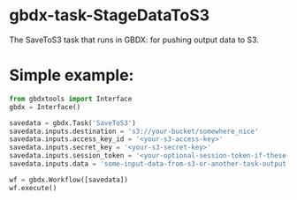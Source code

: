 # gbdx-task-StageDataToS3
The SaveToS3 task that runs in GBDX: for pushing output data to S3.

# Simple example:
```python
from gbdxtools import Interface
gbdx = Interface()

savedata = gbdx.Task('SaveToS3')
savedata.inputs.destination = 's3://your-bucket/somewhere_nice'
savedata.inputs.access_key_id = '<your-s3-access-key>'
savedata.inputs.secret_key = '<your-s3-secret-key>'
savedata.inputs.session_token = '<your-optional-session-token-if-these-are-temporary-creds>'
savedata.inputs.data = 'some-input-data-from-s3-or-another-task-output'

wf = gbdx.Workflow([savedata])
wf.execute()
```